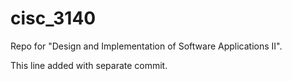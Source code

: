 # cisc_3140
Repo for "Design and Implementation of Software Applications II".

This line added with separate commit.